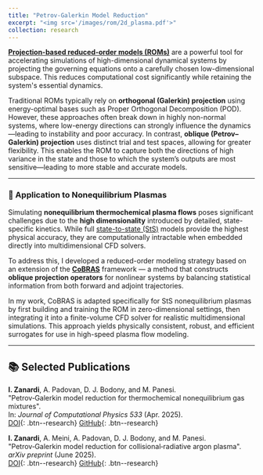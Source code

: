 ```yaml
---
title: "Petrov-Galerkin Model Reduction"
excerpt: "<img src='/images/rom/2d_plasma.pdf'>"
collection: research
---
```


[**Projection-based reduced-order models (ROMs)**](https://doi.org/10.1137/130932715) are a powerful tool for accelerating simulations of high-dimensional dynamical systems by projecting the governing equations onto a carefully chosen low-dimensional subspace. This reduces computational cost significantly while retaining the system's essential dynamics.

Traditional ROMs typically rely on **orthogonal (Galerkin) projection** using energy-optimal bases such as Proper Orthogonal Decomposition (POD). However, these approaches often break down in highly non-normal systems, where low-energy directions can strongly influence the dynamics—leading to instability and poor accuracy. In contrast, **oblique (Petrov–Galerkin) projection** uses distinct trial and test spaces, allowing for greater flexibility. This enables the ROM to capture both the directions of high variance in the state and those to which the system’s outputs are most sensitive—leading to more stable and accurate models.

---

### 🔬 Application to Nonequilibrium Plasmas

Simulating **nonequilibrium thermochemical plasma flows** poses significant challenges due to the **high dimensionality** introduced by detailed, state-specific kinetics. While full [state-to-state (StS)](https://doi.org/10.1016/S0301-0104(99)00213-X) models provide the highest physical accuracy, they are computationally intractable when embedded directly into multidimensional CFD solvers.

To address this, I developed a reduced-order modeling strategy based on an extension of the [**CoBRAS**](https://doi.org/10.1137/130932715) framework — a method that constructs **oblique projection operators** for nonlinear systems by balancing statistical information from both forward and adjoint trajectories.

In my work, CoBRAS is adapted specifically for StS nonequilibrium plasmas by first building and training the ROM in zero-dimensional settings, then integrating it into a finite-volume CFD solver for realistic multidimensional simulations. This approach yields physically consistent, robust, and efficient surrogates for use in high-speed plasma flow modeling.

---

## 📚 Selected Publications

**I. Zanardi**, A. Padovan, D. J. Bodony, and M. Panesi.  
"Petrov‑Galerkin model reduction for thermochemical nonequilibrium gas mixtures".  
In: *Journal of Computational Physics 533* (Apr. 2025).  
[DOI](https://doi.org/10.1016/j.jcp.2025.113999){: .btn--research}
[GitHub](https://github.com/ivanZanardi/ronek){: .btn--research}

**I. Zanardi**, A. Meini, A. Padovan, D. J. Bodony, and M. Panesi.  
"Petrov‑Galerkin model reduction for collisional‑radiative argon plasma".  
*arXiv preprint* (June 2025).  
[DOI](https://doi.org/10.48550/arXiv.2506.05483){: .btn--research}
[GitHub](https://github.com/ivanZanardi/romar){: .btn--research}
